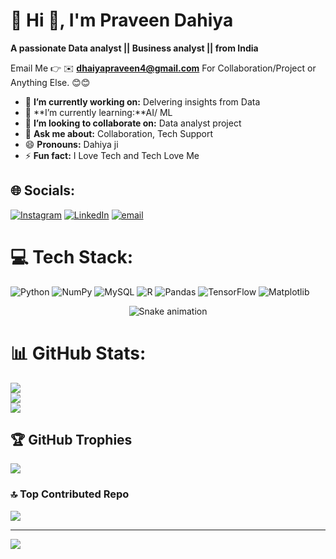 # 💫 Hi 👋, I'm Praveen Dahiya
**A passionate Data analyst || Business analyst ||  from India**

Email Me 👉 ✉️ **dhaiyapraveen4@gmail.com** For Collaboration/Project or Anything Else. 😊😊

- 🔭 **I’m currently working on:** Delvering insights from Data
- 🌱 **I’m currently learning:**AI/ ML
- 👯 **I’m looking to collaborate on:** Data analyst project
- 💬 **Ask me about:** Collaboration, Tech Support
- 😄 **Pronouns:** Dahiya ji
- ⚡ **Fun fact:** I Love Tech and Tech Love Me


## 🌐 Socials:
[![Instagram](https://img.shields.io/badge/Instagram-%23E4405F.svg?logo=Instagram&logoColor=white)](https://instagram.com/sanatani_balak_.001) [![LinkedIn](https://img.shields.io/badge/LinkedIn-%230077B5.svg?logo=linkedin&logoColor=white)](https://linkedin.com/in/praveen-dahiya01) [![email](https://img.shields.io/badge/Email-D14836?logo=gmail&logoColor=white)](mailto:dhaiyapraveen4@gmail.com) 

# 💻 Tech Stack:
![Python](https://img.shields.io/badge/python-3670A0?style=for-the-badge&logo=python&logoColor=ffdd54) ![NumPy](https://img.shields.io/badge/numpy-%23013243.svg?style=for-the-badge&logo=numpy&logoColor=white) ![MySQL](https://img.shields.io/badge/mysql-4479A1.svg?style=for-the-badge&logo=mysql&logoColor=white) ![R](https://img.shields.io/badge/r-%23276DC3.svg?style=for-the-badge&logo=r&logoColor=white)  ![Pandas](https://img.shields.io/badge/pandas-%23150458.svg?style=for-the-badge&logo=pandas&logoColor=white) ![TensorFlow](https://img.shields.io/badge/TensorFlow-%23FF6F00.svg?style=for-the-badge&logo=TensorFlow&logoColor=white) ![Matplotlib](https://img.shields.io/badge/Matplotlib-%23ffffff.svg?style=for-the-badge&logo=Matplotlib&logoColor=black)

<!-- Snake Game Repo View -->

<div align="center">
  <img src="https://profile-readme-generator.com/assets/snake.svg" alt="Snake animation" />
</div>

# 📊 GitHub Stats:
![](https://github-readme-stats.vercel.app/api?username=dahiya121&theme=dark&hide_border=false&include_all_commits=true&count_private=false)<br/>
![](https://nirzak-streak-stats.vercel.app/?user=dahiya121&theme=dark&hide_border=false)<br/>
![](https://github-readme-stats.vercel.app/api/top-langs/?username=dahiya121&theme=dark&hide_border=false&include_all_commits=true&count_private=false&layout=compact)

## 🏆 GitHub Trophies
![](https://github-profile-trophy.vercel.app/?username=dahiya121&theme=radical&no-frame=false&no-bg=false&margin-w=4)

### 🔝 Top Contributed Repo
![](https://github-contributor-stats.vercel.app/api?username=dahiya121&limit=5&theme=dark&combine_all_yearly_contributions=true)

---
[![](https://visitcount.itsvg.in/api?id=dahiya121&icon=0&color=0)](https://visitcount.itsvg.in)










